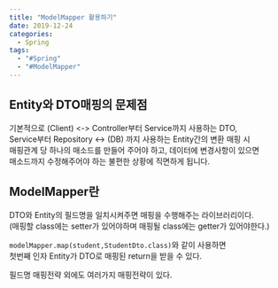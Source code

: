 ```yaml
---
title: "ModelMapper 활용하기"
date: 2019-12-24
categories:
  - Spring
tags:
  - "#Spring"
  - "#ModelMapper"
---
```


## Entity와 DTO매핑의 문제점

기본적으로 (Client) <-> Controller부터 Service까지 사용하는 DTO,  
Service부터 Repository <-> (DB) 까지 사용하는 Entity간의 변환 매핑 시  
매핑관계 당 하나의 매소드를 만들어 주어야 하고, 데이터에 변경사항이 있으면  
매소드까지 수정해주어야 하는 불편한 상황에 직면하게 됩니다.  

## ModelMapper란

DTO와 Entity의 필드명을 일치시켜주면 매핑을 수행해주는 라이브러리이다.  
(매핑할 class에는 setter가 있어야하며 매핑될 class에는 getter가 있어야한다.)  

`modelMapper.map(student,StudentDto.class)`와 같이 사용하면  
첫번째 인자 Entity가 DTO로 매핑된 return을 받을 수 있다.  

필드명 매핑전략 외에도 여러가지 매핑전략이 있다.